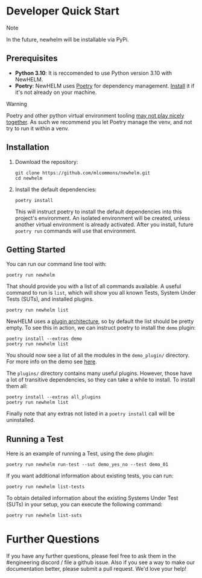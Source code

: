 # Developer Quick Start
> [!NOTE]
> In the future, newhelm will be installable via PyPi.

## Prerequisites
- **Python 3.10**: It is reccomended to use Python version 3.10 with NewHELM. 
- **Poetry**: NewHELM uses [Poetry](https://python-poetry.org/) for dependency management. [Install](https://python-poetry.org/docs/#installation) it if it's not already on your machine.


> [!WARNING]
> Poetry and other python virtual environment tooling [may not play nicely together](https://github.com/orgs/python-poetry/discussions/7767). As such we recommend you let Poetry manage the venv, and not try to run it within a venv.

## Installation

1. Download the repository:
    ```
    git clone https://github.com/mlcommons/newhelm.git
    cd newhelm
    ```

2. Install the default dependencies:  
    ```
    poetry install
    ```
    This will instruct poetry to install the default dependencies into this project's environment. An isolated environment will be created, unless another virtual environment is already activated.
    After you install, future `poetry run` commands will use that environment.

## Getting Started
You can run our command line tool with:

```
poetry run newhelm
```

That should provide you with a list of all commands available. A useful command to run is `list`, which will show you all known Tests, System Under Tests (SUTs), and installed plugins.

```
poetry run newhelm list
```

NewHELM uses a [plugin architecture](plugins.md), so by default the list should be pretty empty. To see this in action, we can instruct poetry to install the `demo` plugin:

```
poetry install --extras demo
poetry run newhelm list
```

You should now see a list of all the modules in the `demo_plugin/` directory. For more info on the demo see [here](tutorial.md). 

The `plugins/` directory contains many useful plugins. However, those have a lot of transitive dependencies, so they can take a while to install. To install them all:

```
poetry install --extras all_plugins
poetry run newhelm list
```

Finally note that any extras not listed in a `poetry install` call will be uninstalled.

## Running a Test

Here is an example of running a Test, using the `demo` plugin:

```
poetry run newhelm run-test --sut demo_yes_no --test demo_01
```

If you want additional information about existing tests, you can run:

```
poetry run newhelm list-tests
```

To obtain detailed information about the existing Systems Under Test (SUTs) in your setup, you can execute the following command:
```
poetry run newhelm list-suts
```

# Further Questions

If you have any further questions, please feel free to ask them in the #engineering discord / file a github issue. Also if you see a way to make our documentation better, please submit a pull request. We'd love your help!
